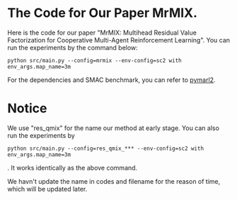 # The Code for Our Paper MrMIX. 
Here is the code for our paper "MrMIX: Multihead Residual Value Factorization for Cooperative Multi-Agent Reinforcement Learning". You can run the experiments by the command below:
```
python src/main.py --config=mrmix --env-config=sc2 with env_args.map_name=3m
```
For the dependencies and SMAC benchmark, you can refer to [pymarl2](https://github.com/hijkzzz/pymarl2).
# Notice
We use "res_qmix" for the name our method at early stage. You can also run the experiments by
```
python src/main.py --config=res_qmix_*** --env-config=sc2 with env_args.map_name=3m
```
. It works identically as the above command.

We havn't update the name in codes and filename for the reason of time, which will be updated later. 
